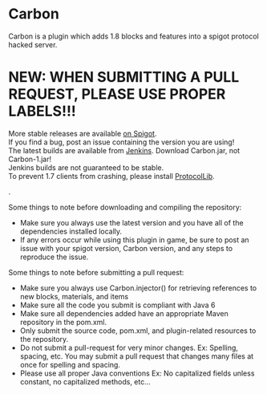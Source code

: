 Carbon
======

Carbon is a plugin which adds 1.8 blocks and features into a spigot protocol hacked server.

<h1><b>NEW: WHEN SUBMITTING A PULL REQUEST, PLEASE USE PROPER LABELS!!!</b></h1>

More stable releases are available [on Spigot](http://www.spigotmc.org/resources/.1258/).  
If you find a bug, post an issue containing the version you are using!  
The latest builds are available from [Jenkins](http://ci.citizensnpcs.co/job/Carbon/). Download Carbon.jar, not Carbon-1.jar!  
Jenkins builds are not guaranteed to be stable.  
To prevent 1.7 clients from crashing, please install [ProtocolLib](http://assets.comphenix.net/job/ProtocolLib%20-%20Spigot%20Compatible%201.8/).

.

Some things to note before downloading and compiling the repository:

- Make sure you always use the latest version and you have all of the dependencies installed locally.
- If any errors occur while using this plugin in game, be sure to post an issue with your spigot version, Carbon version, and any steps to reproduce the issue.


Some things to note before submitting a pull request:

- Make sure you always use Carbon.injector() for retrieving references to new blocks, materials, and items
- Make sure all the code you submit is compliant with Java 6
- Make sure all dependencies added have an appropriate Maven repository in the pom.xml.
- Only submit the source code, pom.xml, and plugin-related resources to the repository.
- Do not submit a pull-request for very minor changes. Ex: Spelling, spacing, etc. You may submit a pull request that changes many files at once for spelling and spacing.
- Please use all proper Java conventions Ex: No capitalized fields unless constant, no capitalized methods, etc...
